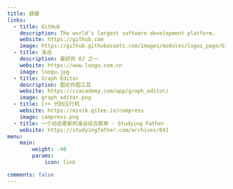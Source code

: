 ```yaml
---
title: 链接
links:
  - title: GitHub
    description: The world's largest software development platform.
    website: https://github.com
    image: https://github.githubassets.com/images/modules/logos_page/GitHub-Mark.png
  - title: 洛谷
    description: 最好的 OJ 之一
    website: https://www.luogu.com.cn
    image: luogu.jpg
  - title: Graph Editor
    description: 图论作图工具
    website: https://csacademy.com/app/graph_editor/
    image: graph_editor.png
  - title: C++ 代码压行机
    website: https://mivik.gitee.io/compress
    image: compress.png
  - title: 一个动态更新的洛谷综合题单 - Studying Father
    website: https://studyingfather.com/archives/841
menu:
    main: 
        weight: -40
        params:
            icon: link

comments: false
---
```

